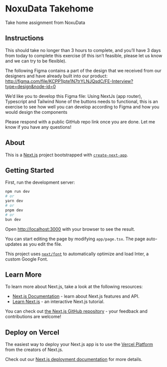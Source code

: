 # NoxuData Takehome

Take home assignment from NoxuData

## Instructions

This should take no longer than 3 hours to complete, and you’ll have 3 days from today to complete this exercise (if this isn’t feasible, please let us know and we can try to be flexible).

The following Figma contains a part of the design that we received from our designers and have already built into our product: http://figma.com/file/KCPP1Ipte1N7trYLNJQsdC/FE-Interview?type=design&node-id=0

We’d like you to develop this Figma file:
Using NextJs (app router), Typescript and Tailwind
None of the buttons needs to functional, this is an exercise to see how well you can develop according to Figma and how you would design the components

Please respond with a public GitHub repo link once you are done. Let me know if you have any questions!

## About

This is a [Next.js](https://nextjs.org/) project bootstrapped with [`create-next-app`](https://github.com/vercel/next.js/tree/canary/packages/create-next-app).

## Getting Started

First, run the development server:

```bash
npm run dev
# or
yarn dev
# or
pnpm dev
# or
bun dev
```

Open [http://localhost:3000](http://localhost:3000) with your browser to see the result.

You can start editing the page by modifying `app/page.tsx`. The page auto-updates as you edit the file.

This project uses [`next/font`](https://nextjs.org/docs/basic-features/font-optimization) to automatically optimize and load Inter, a custom Google Font.

## Learn More

To learn more about Next.js, take a look at the following resources:

- [Next.js Documentation](https://nextjs.org/docs) - learn about Next.js features and API.
- [Learn Next.js](https://nextjs.org/learn) - an interactive Next.js tutorial.

You can check out [the Next.js GitHub repository](https://github.com/vercel/next.js/) - your feedback and contributions are welcome!

## Deploy on Vercel

The easiest way to deploy your Next.js app is to use the [Vercel Platform](https://vercel.com/new?utm_medium=default-template&filter=next.js&utm_source=create-next-app&utm_campaign=create-next-app-readme) from the creators of Next.js.

Check out our [Next.js deployment documentation](https://nextjs.org/docs/deployment) for more details.
